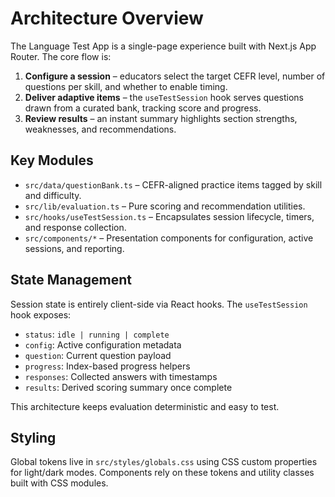 # Architecture Overview

The Language Test App is a single-page experience built with Next.js App Router. The core flow is:

1. **Configure a session** – educators select the target CEFR level, number of questions per skill, and whether to enable timing.
2. **Deliver adaptive items** – the `useTestSession` hook serves questions drawn from a curated bank, tracking score and progress.
3. **Review results** – an instant summary highlights section strengths, weaknesses, and recommendations.

## Key Modules

- `src/data/questionBank.ts` – CEFR-aligned practice items tagged by skill and difficulty.
- `src/lib/evaluation.ts` – Pure scoring and recommendation utilities.
- `src/hooks/useTestSession.ts` – Encapsulates session lifecycle, timers, and response collection.
- `src/components/*` – Presentation components for configuration, active sessions, and reporting.

## State Management

Session state is entirely client-side via React hooks. The `useTestSession` hook exposes:

- `status`: `idle | running | complete`
- `config`: Active configuration metadata
- `question`: Current question payload
- `progress`: Index-based progress helpers
- `responses`: Collected answers with timestamps
- `results`: Derived scoring summary once complete

This architecture keeps evaluation deterministic and easy to test.

## Styling

Global tokens live in `src/styles/globals.css` using CSS custom properties for light/dark modes. Components rely on these tokens and utility classes built with CSS modules.
